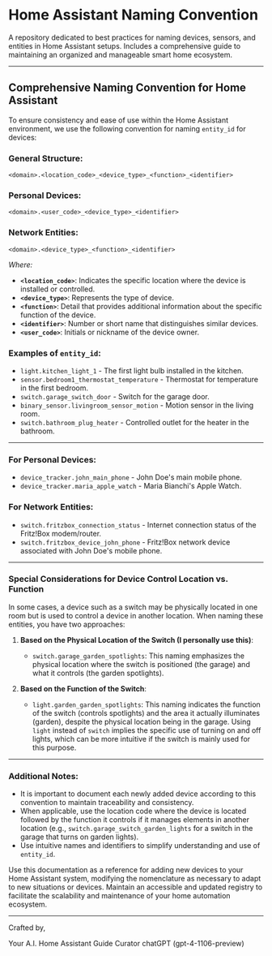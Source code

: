 # Home Assistant Naming Convention
A repository dedicated to best practices for naming devices, sensors, and entities in Home Assistant setups. Includes a comprehensive guide to maintaining an organized and manageable smart home ecosystem.

---

## Comprehensive Naming Convention for Home Assistant

To ensure consistency and ease of use within the Home Assistant environment, we use the following convention for naming `entity_id` for devices:

### General Structure:
```
<domain>.<location_code>_<device_type>_<function>_<identifier>
```

### Personal Devices:
```
<domain>.<user_code>_<device_type>_<identifier>
```

### Network Entities:
```
<domain>.<device_type>_<function>_<identifier>
```

_Where:_

- **`<location_code>`**: Indicates the specific location where the device is installed or controlled.
- **`<device_type>`**: Represents the type of device.
- **`<function>`**: Detail that provides additional information about the specific function of the device.
- **`<identifier>`**: Number or short name that distinguishes similar devices.
- **`<user_code>`**: Initials or nickname of the device owner.

### Examples of `entity_id`:

- `light.kitchen_light_1` - The first light bulb installed in the kitchen.
- `sensor.bedroom1_thermostat_temperature` - Thermostat for temperature in the first bedroom.
- `switch.garage_switch_door` - Switch for the garage door.
- `binary_sensor.livingroom_sensor_motion` - Motion sensor in the living room.
- `switch.bathroom_plug_heater` - Controlled outlet for the heater in the bathroom.

---

### For Personal Devices:

- `device_tracker.john_main_phone` - John Doe's main mobile phone.
- `device_tracker.maria_apple_watch` - Maria Bianchi's Apple Watch.

### For Network Entities:

- `switch.fritzbox_connection_status` - Internet connection status of the Fritz!Box modem/router.
- `switch.fritzbox_device_john_phone` - Fritz!Box network device associated with John Doe's mobile phone.

---

### Special Considerations for Device Control Location vs. Function

In some cases, a device such as a switch may be physically located in one room but is used to control a device in another location. When naming these entities, you have two approaches:

1. **Based on the Physical Location of the Switch (I personally use this)**:
   - `switch.garage_garden_spotlights`:
     This naming emphasizes the physical location where the switch is positioned (the garage) and what it controls (the garden spotlights).
   

2. **Based on the Function of the Switch**:
   - `light.garden_garden_spotlights`:
     This naming indicates the function of the switch (controls spotlights) and the area it actually illuminates (garden), despite the physical location being in the garage. Using `light` instead of `switch` implies the specific use of turning on and off lights, which can be more intuitive if the switch is mainly used for this purpose.

---

### Additional Notes:

- It is important to document each newly added device according to this convention to maintain traceability and consistency.
- When applicable, use the location code where the device is located followed by the function it controls if it manages elements in another location (e.g., `switch.garage_switch_garden_lights` for a switch in the garage that turns on garden lights).
- Use intuitive names and identifiers to simplify understanding and use of `entity_id`.

Use this documentation as a reference for adding new devices to your Home Assistant system, modifying the nomenclature as necessary to adapt to new situations or devices. Maintain an accessible and updated registry to facilitate the scalability and maintenance of your home automation ecosystem.

---

Crafted by,

Your A.I. Home Assistant Guide Curator chatGPT (gpt-4-1106-preview)
